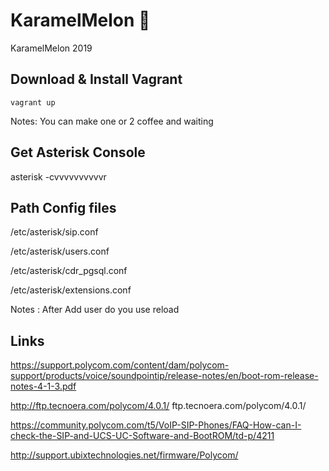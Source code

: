 # KaramelMelon :melon:

KaramelMelon 2019

## Download & Install Vagrant

    vagrant up

Notes: You can make one or 2 coffee and waiting


## Get Asterisk Console

  asterisk -cvvvvvvvvvvr

## Path Config files

/etc/asterisk/sip.conf

/etc/asterisk/users.conf

/etc/asterisk/cdr_pgsql.conf

/etc/asterisk/extensions.conf

Notes : After Add user do you use
reload

## Links

https://support.polycom.com/content/dam/polycom-support/products/voice/soundpointip/release-notes/en/boot-rom-release-notes-4-1-3.pdf

http://ftp.tecnoera.com/polycom/4.0.1/
ftp.tecnoera.com/polycom/4.0.1/

https://community.polycom.com/t5/VoIP-SIP-Phones/FAQ-How-can-I-check-the-SIP-and-UCS-UC-Software-and-BootROM/td-p/4211

http://support.ubixtechnologies.net/firmware/Polycom/
